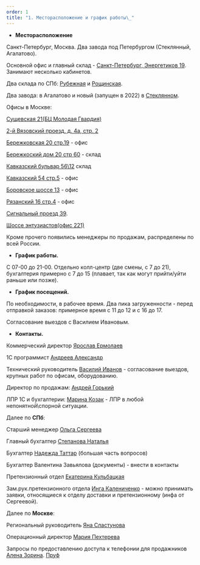 ```yaml
---
order: 1
title: "1. Месторасположение и график работы\_"
---
```


-  **Месторасположение**

Санкт-Петербург, Москва. Два завода под Петербургом (Стеклянный, Агалатово).

Основной офис и главный склад - [Санкт-Петербург, Энергетиков 19](https://support.sb-consult.ru/front/location.form.php?id=349). Занимают несколько кабинетов.

Два склада по СПб: [Рубежная](https://support.sb-consult.ru/front/location.form.php?id=351) и [Рощинская](https://support.sb-consult.ru/front/location.form.php?id=353).

Два завода: в Агалатово и новый (запущен в 2022) в [Стеклянном](https://support.sb-consult.ru/front/location.form.php?id=355).

Офисы в Москве:

[Сущевская 21(БЦ Молодая Гвардия)](https://yandex.ru/maps/213/moscow/house/sushchyovskaya_ulitsa_21/Z04YcAdgTEUDQFtvfXt5c39jbQ==/?ll=37.600780,55.782068&z=17.4)

[2-й Вязовский проезд, д. 4а, стр. 2](https://yandex.ru/maps/213/moscow/house/2_y_vyazovskiy_proyezd_4as2/Z04YcQFlSEYHQFtvfXtzcX1rZA==/?ll=37.765130,55.720180&z=17.08)

[Бережковская 20 стр.19](https://yandex.ru/maps/-/CDuKzR8o) - офис

[Бережкоский дом 20 стр 60](https://yandex.ru/maps/10747/podolsk/house/berezhkovskiy_proyezd_20/Z04YcwJlTkEGQFtvfX93eHpkbQ==/?ll=37.556473,55.368637&z=15.14) - склад

[Кавказский бульвар 56\\12](https://yandex.ru/maps/213/moscow/house/kavkazskiy_bulvar_56s12/Z04YcARnQUUFQFtvfXpzeH1kZQ==/?ll=37.637890,55.629167&z=17.6) склад

[Кавказский 54 стр.5](https://yandex.ru/maps/-/CDuKzV7W) - офис

[Боровское шоссе 13](https://yandex.ru/maps/-/CDuKzZpG) - офис

[Рязанский 16 стр.4](https://yandex.ru/maps/-/CDuKzCOR) - офис

[Сигнальный проезд 39](https://yandex.ru/maps/213/moscow/house/signalny_proyezd_39/Z04Ycw5mT0YEQFtvfXR1eHlgYA==/?ll=37.596577,55.849461&z=19.73).

[Шоссе энтузиастов(офис 221)](https://yandex.ru/maps/213/moscow/house/shosse_entuziastov_31s50/Z04YcQNpQUMAQFtvfXt3cHhmZg==/?ll=37.748985,55.760921&z=17.55)

Кроме прочего появились менеджеры по продажам, распределены по всей России.

-  **График работы.**

С 07-00 до 21-00. Отдельно колл-центр (две смены, с 7 до 21), бухгалтерия примерно с 7 до 15 (плавает, так как могут прийти/уйти раньше или позже).

-  **График посещений.**

По необходимости, в рабочее время. Два пика загруженности - перед отправкой заказов: примерное время с 11 до 12 и с 16 до 17.

Согласование выездов с Василием Ивановым.

-  **Контакты.**

Коммерческий директор [Ярослав Ермолаев](https://support.sb-consult.ru/front/contact.form.php?id=149)

1С программист [Андреев Александр](https://support.sb-consult.ru/front/contact.form.php?id=512)

Технический руководитель [Василий Иванов](https://support.sb-consult.ru/front/contact.form.php?id=41) - согласование выездов, крупных работ по офисам, оборудованию.

Директор по продажам: [Андрей Горький](https://support.sb-consult.ru/front/contact.form.php?id=863)

ЛПР 1С и бухгалтерии: [Марина Козак](https://support.sb-consult.ru/front/contact.form.php?id=868) - ЛПР в любой непонятной\\спорной ситуации. 

Далее по **СПб**:

Старший менеджер  [Ольга Сергеева](https://support.sb-consult.ru/front/contact.form.php?id=533)

Главный бухгалтер [Степанова Наталья](https://support.sb-consult.ru/front/contact.form.php?id=870)

Бухгалтер [Надежда Таттар](https://support.sb-consult.ru/front/contact.form.php?id=137) (большая часть вопросов)

Бухгалтер Валентина Завьялова (документы) - внести в контакты

Претензионный отдел [Екатерина Кульбацкая](https://support.sb-consult.ru/front/contact.form.php?id=701)

Зам.рук.претензионного отдела [Инга Калениченко](https://support.sb-consult.ru/front/contact.form.php?id=134) - можно принимать заявки, относящиеся к отделу доставки и претензионному (инфа от Сергеевой).

Далее по **Москве**:

Региональный руководитель [Яна Сластунова](https://support.sb-consult.ru/front/contact.form.php?id=138)

Операционный директор [Мария Пехтерева](https://support.sb-consult.ru/front/contact.form.php?id=817)

Запросы по предоставлению доступа к телефонии для продажников [Алена Зорина](https://support.sb-consult.ru/front/contact.form.php?id=851). [Пруф ](https://support.sb-consult.ru/front/ticket.form.php?id=86908)